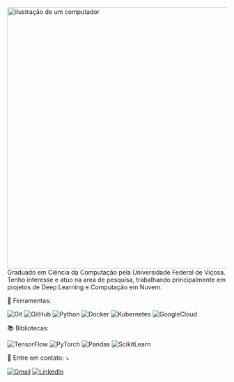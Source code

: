 <img src="https://i.ibb.co/vHq0dMG/QIgfXwky.png" alt="ilustração de um computador" min-width="100px" max-width="600px" width="600px" align="right">
<p align="left"> 
  Graduado em Ciência da Computação pela Universidade Federal de Viçosa. Tenho interesse e atuo na area de pesquisa, trabalhando principalmente em projetos de Deep Learning e Computação em Nuvem.
</p>

<p align="left">
  💼 Ferramentas:
  
  ![Git](https://img.shields.io/badge/-Git-333333?style=flat&logo=git)
  ![GitHub](https://img.shields.io/badge/-GitHub-333333?style=flat&logo=github)
  ![Python](https://img.shields.io/badge/-Python-333333?style=flat&logo=Python&logoColor=FAFF00)
  ![Docker](https://img.shields.io/badge/-Docker-333333?style=flat&logo=Docker&logoColor=00AFFF)
  ![Kubernetes](https://img.shields.io/badge/-Kubernetes-333333?style=flat&logo=Kubernetes&logoColor=00A5FF)
  ![GoogleCloud](https://img.shields.io/badge/-GoogleCloud-333333?style=flat&logo=GoogleCloud)
</p>

<p align="left">
  📚 Bibliotecas:
  
  ![TensorFlow](https://img.shields.io/badge/-TensorFlow-333333?style=flat&logo=TensorFlow&logoColor=FFA500)
  ![PyTorch](https://img.shields.io/badge/-PyTorch-333333?style=flat&logo=PyTorch&logoColor=FF0000)
  ![Pandas](https://img.shields.io/badge/-Pandas-333333?style=flat&logo=Pandas&logoColor=AA00FF)
  ![ScikitLearn](https://img.shields.io/badge/-scikitlearn-333333?style=flat&logo=scikitlearn&logoColor=0088FF)
</p>

<p align="left">
  💌 Entre em contato: ⤵️
</p>

<p align="left">
  <a href="[#](mailto:eduardotorrestristao@gmail.com)" title="Gmail">
  <img src="https://img.shields.io/badge/-Gmail-FF0000?style=flat-square&labelColor=FF0000&logo=gmail&logoColor=white&link=LINK-DO-SEU-GMAIL" alt="Gmail"/></a>

  <a href="[#](https://www.linkedin.com/in/eduardo-torres-tristão-65b935271/)" title="LinkedIn">
  <img src="https://img.shields.io/badge/-Linkedin-0e76a8?style=flat-square&logo=Linkedin&logoColor=white&link=LINK-DO-SEU-LINKEDIN" alt="LinkedIn"/></a>
</p>
